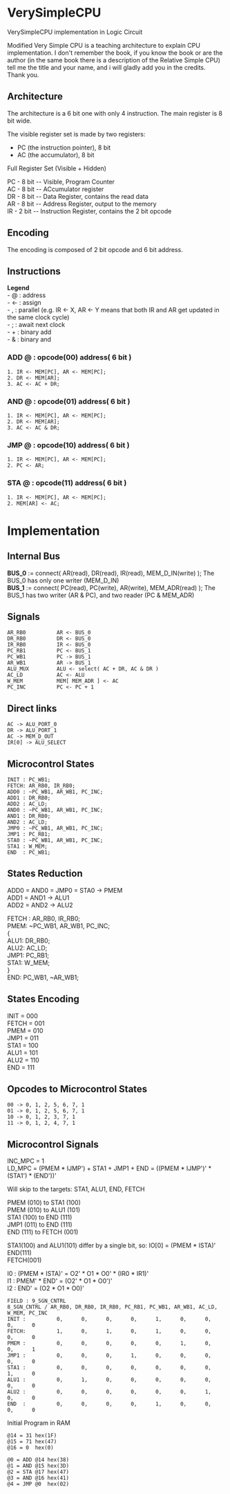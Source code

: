 # VerySimpleCPU
VerySimpleCPU implementation in Logic Circuit

Modified Very Simple CPU is a teaching architecture to explain CPU implementation.
I don't remember the book, if you know the book or are the author (in the same book there is a description of the Relative Simple CPU) tell me the title
and your name, and i will gladly add you in the credits. Thank you.

## Architecture
The architecture is a 6 bit one with only 4 instruction. The main register is 8 bit wide.

The visible register set is made by two registers:  
 * PC (the instruction pointer), 8 bit   
 * AC (the accumulator), 8 bit  
 

Full Register Set (Visible + Hidden)  

PC - 8 bit  -- Visible, Program Counter  
AC - 8 bit  -- ACcumulator register  
DR - 8 bit  -- Data Register, contains the read data  
AR - 8 bit  -- Address Register, output to the memory  
IR - 2 bit  -- Instruction Register, contains the 2 bit opcode  

## Encoding  

The encoding is composed of 2 bit opcode and 6 bit address.

## Instructions  

**Legend**  
    - @ : address  
    - <- : assign  
    - , : parallel (e.g. IR <- X, AR <- Y means that both IR and AR get updated in the same clock cycle)  
    - ; : await next clock  
    - + : binary add  
    - & : binary and  

### ADD @ : opcode(00) address( 6 bit )  

    1. IR <- MEM[PC], AR <- MEM[PC];  
    2. DR <- MEM[AR];   
    3. AC <- AC + DR;  

### AND @ : opcode(01) address( 6 bit )  

    1. IR <- MEM[PC], AR <- MEM[PC];  
    2. DR <- MEM[AR];   
    3. AC <- AC & DR;  

### JMP @ : opcode(10) address( 6 bit )  

    1. IR <- MEM[PC], AR <- MEM[PC];  
    2. PC <- AR;  

### STA @ : opcode(11) address( 6 bit )  

    1. IR <- MEM[PC], AR <- MEM[PC];  
    2. MEM[AR] <- AC;  

# Implementation

## Internal Bus  

**BUS_0** := connect( AR(read), DR(read), IR(read), MEM_D_IN(write) );                The BUS_0 has only one writer (MEM_D_IN)  
**BUS_1** := connect( PC(read), PC(write), AR(write), MEM_ADR(read) );                The BUS_1 has two writer (AR & PC), and two reader (PC & MEM_ADR)  


## Signals

    AR_RB0          AR <- BUS_0  
    DR_RB0          DR <- BUS_0  
    IR_RB0          IR <- BUS_0  
    PC_RB1          PC <- BUS_1  
    PC_WB1          PC -> BUS_1  
    AR_WB1          AR -> BUS_1  
    ALU_MUX         ALU <- select( AC + DR, AC & DR )  
    AC_LD           AC <- ALU  
    W_MEM           MEM[ MEM_ADR ] <- AC  
    PC_INC          PC <- PC + 1  


## Direct links

    AC -> ALU_PORT_0
    DR -> ALU_PORT_1
    AC -> MEM_D_OUT
    IR[0] -> ALU_SELECT


## Microcontrol States

    INIT : PC_WB1;  
    FETCH: AR_RB0, IR_RB0; 
    ADD0 : ~PC_WB1, AR_WB1, PC_INC;  
    ADD1 : DR_RB0;  
    ADD2 : AC_LD;  
    AND0 : ~PC_WB1, AR_WB1, PC_INC;  
    AND1 : DR_RB0;  
    AND2 : AC_LD;  
    JMP0 : ~PC_WB1, AR_WB1, PC_INC;  
    JMP1 : PC_RB1;  
    STA0 : ~PC_WB1, AR_WB1, PC_INC;  
    STA1 : W_MEM;  
    END  : PC_WB1;  


## States Reduction

ADD0 = AND0 = JMP0 = STA0 -> PMEM  
ADD1 = AND1 -> ALU1  
ADD2 = AND2 -> ALU2  

FETCH : AR_RB0, IR_RB0;  
PMEM: ~PC_WB1, AR_WB1, PC_INC;  
{  
    ALU1: DR_RB0;  
    ALU2: AC_LD;  
    JMP1: PC_RB1;  
    STA1: W_MEM;  
}  
END: PC_WB1, ~AR_WB1;  

## States Encoding  

INIT = 000  
FETCH = 001  
PMEM = 010  
JMP1 = 011  
STA1 = 100  
ALU1 = 101  
ALU2 = 110  
END = 111  

## Opcodes to Microcontrol States  

    00 -> 0, 1, 2, 5, 6, 7, 1  
    01 -> 0, 1, 2, 5, 6, 7, 1  
    10 -> 0, 1, 2, 3, 7, 1  
    11 -> 0, 1, 2, 4, 7, 1  

## Microcontrol Signals  

INC_MPC = 1  
LD_MPC = (PMEM * IJMP') + STA1 + JMP1 + END = ((PMEM * IJMP')' * (STA1') * (END'))'  

Will skip to the targets: STA1, ALU1, END, FETCH  

PMEM (010) to STA1 (100)  
PMEM (010) to ALU1 (101)  
STA1 (100) to END (111)  
JMP1 (011) to END (111)  
END (111) to FETCH (001)  

STA1(100) and ALU1(101) differ by a single bit, so: IO[0] = (PMEM * ISTA)'  
END(111)  
FETCH(001)  

I0 : (PMEM * ISTA)' = O2' * O1 * O0' * (IR0 * IR1)'  
I1 : PMEM' * END' = (O2' * O1 * O0')'  
I2 : END' = (O2 * O1 * O0)'  

    FIELD : 9_SGN_CNTRL  
    8_SGN_CNTRL / AR_RB0, DR_RB0, IR_RB0, PC_RB1, PC_WB1, AR_WB1, AC_LD, W_MEM, PC_INC  
    INIT :          0,      0,      0,      0,      1,      0,      0,      0,      0  
    FETCH:          1,      0,      1,      0,      1,      0,      0,      0,      0  
    PMEM :          0,      0,      0,      0,      0,      1,      0,      0,      1  
    JMP1 :          0,      0,      0,      1,      0,      0,      0,      0,      0  
    STA1 :          0,      0,      0,      0,      0,      0,      0,      1,      0  
    ALU1 :          0,      1,      0,      0,      0,      0,      0,      0,      0  
    ALU2 :          0,      0,      0,      0,      0,      0,      1,      0,      0  
    END  :          0,      0,      0,      0,      1,      0,      0,      0,      0  


Initial Program in RAM  

    @14 = 31 hex(1F)  
    @15 = 71 hex(47)  
    @16 = 0  hex(0)  

    @0 = ADD @14 hex(38)  
    @1 = AND @15 hex(3D)  
    @2 = STA @17 hex(47)  
    @3 = AND @16 hex(41)  
    @4 = JMP @0  hex(02)  
